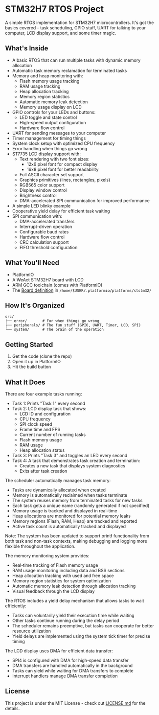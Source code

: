 # STM32H7 RTOS Project

A simple RTOS implementation for STM32H7 microcontrollers. It's got the basics covered - task scheduling, GPIO stuff, UART for talking to your computer, LCD display support, and some timer magic.

## What's Inside

- A basic RTOS that can run multiple tasks with dynamic memory allocation
- Automatic task memory reclamation for terminated tasks
- Memory and heap monitoring with:
  - Flash memory usage tracking
  - RAM usage tracking
  - Heap allocation tracking
  - Memory region statistics
  - Automatic memory leak detection
  - Memory usage display on LCD
- GPIO controls for your LEDs and buttons:
  - LED toggle and state control
  - High-speed output configuration
  - Hardware flow control
- UART for sending messages to your computer
- Timer management for timing things
- System clock setup with optimized CPU frequency
- Error handling when things go wrong
- ST7735 LCD display support with:
  - Text rendering with two font sizes:
    - 12x6 pixel font for compact display
    - 16x8 pixel font for better readability
  - Full ASCII character set support
  - Graphics primitives (lines, rectangles, pixels)
  - RGB565 color support
  - Display window control
  - Brightness control
  - DMA-accelerated SPI communication for improved performance
- A simple LED blinky example
- Cooperative yield delay for efficient task waiting
- SPI communication with:
  - DMA-accelerated transfers
  - Interrupt-driven operation
  - Configurable baud rates
  - Hardware flow control
  - CRC calculation support
  - FIFO threshold configuration

## What You'll Need

- PlatformIO
- A WeAct STM32H7 board with LCD
- ARM GCC toolchain (comes with PlatformIO)
- The [Board definition](stm32h723weact.json) in `/home/$USER/.platformio/platforms/ststm32/`

## How It's Organized

```
src/
├── error/       # For when things go wrong
├── peripherals/ # The fun stuff (GPIO, UART, Timer, LCD, SPI)
└── system/      # The brain of the operation
```

## Getting Started

1. Get the code (clone the repo)
2. Open it up in PlatformIO
3. Hit the build button

## What It Does

There are four example tasks running:

- Task 1: Prints "Task 1" every second
- Task 2: LCD display task that shows:
  - LCD ID and configuration
  - CPU frequency
  - SPI clock speed
  - Frame time and FPS
  - Current number of running tasks
  - Flash memory usage
  - RAM usage
  - Heap allocation status
- Task 3: Prints "Task 3" and toggles an LED every second
- Task 4: A task that demonstrates task creation and termination:
  - Creates a new task that displays system diagnostics
  - Exits after task creation

The scheduler automatically manages task memory:
- Tasks are dynamically allocated when created
- Memory is automatically reclaimed when tasks terminate
- The system reuses memory from terminated tasks for new tasks
- Each task gets a unique name (randomly generated if not specified)
- Memory usage is tracked and displayed in real-time
- Heap allocations are monitored for potential memory leaks
- Memory regions (Flash, RAM, Heap) are tracked and reported
- Active task count is automatically tracked and displayed

Note: The system has been updated to support printf functionality from both task and non-task contexts, making debugging and logging more flexible throughout the application.

The memory monitoring system provides:
- Real-time tracking of Flash memory usage
- RAM usage monitoring including data and BSS sections
- Heap allocation tracking with used and free space
- Memory region statistics for system optimization
- Automatic memory leak detection through allocation tracking
- Visual feedback through the LCD display

The RTOS includes a yield delay mechanism that allows tasks to wait efficiently:
- Tasks can voluntarily yield their execution time while waiting
- Other tasks continue running during the delay period
- The scheduler remains preemptive, but tasks can cooperate for better resource utilization
- Yield delays are implemented using the system tick timer for precise timing

The LCD display uses DMA for efficient data transfer:
- SPI4 is configured with DMA for high-speed data transfer
- DMA transfers are handled automatically in the background
- Tasks can yield while waiting for DMA transfers to complete
- Interrupt handlers manage DMA transfer completion

## License

This project is under the MIT License - check out [LICENSE.md](LICENSE.md) for the details. 